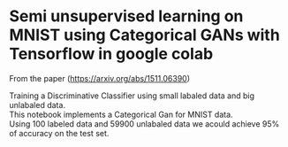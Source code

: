 # Semi unsupervised learning on MNIST using Categorical GANs with Tensorflow in google colab
From the paper (https://arxiv.org/abs/1511.06390)

Training a Discriminative Classifier using small labaled data and big unlabaled data. <br />
This notebook implements a Categorical Gan for MNIST data. <br />
Using 100 labeled data and 59900 unlabaled data we acould achieve 95% of accuracy on the test set. <br />



